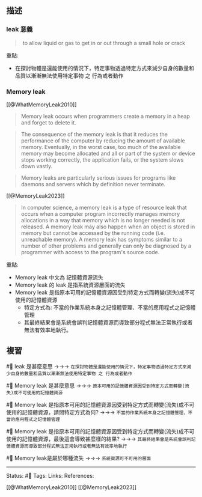 

## 描述




### leak 意義

>  to allow liquid or gas to get in or out through a small hole or crack

重點: 
- 在探討物體是還能使用的情況下，特定事物透過特定方式來減少自身的數量和品質以漸漸無法使用特定事物 之 行為或者動作
### Memory leak 
[[@WhatMemoryLeak2010]]
> Memory leak occurs when programmers create a memory in a heap and forget to delete it.

> The consequence of the memory leak is that it reduces the performance of the computer by reducing the amount of available memory. Eventually, in the worst case, too much of the available memory may become allocated and all or part of the system or device stops working correctly, the application fails, or the system slows down vastly.

> Memory leaks are particularly serious issues for programs like daemons and servers which by definition never terminate.

[[@MemoryLeak2023]]
> In computer science, a memory leak is a type of resource leak that occurs when a computer program incorrectly manages memory allocations in a way that memory which is no longer needed is not released. A memory leak may also happen when an object is stored in memory but cannot be accessed by the running code (i.e. unreachable memory). A memory leak has symptoms similar to a number of other problems and generally can only be diagnosed by a programmer with access to the program's source code.

重點:
- Memory leak 中文為 記憶體資源流失
- Memory leak 的 leak 是指系統資源層面的流失
- Memory leak 是指原本可用的記憶體資源因受到特定方式而轉變(流失)成不可使用的記憶體資源
	- 特定方式為: 不當的作業系統本身之記憶體管理、不當的應用程式之記憶體管理
	- 其最終結果會是系統會誤判記憶體資源而導致部分程式無法正常執行或者無法有效率地執行。
## 複習
#🧠 leak 是甚麼意思 ->->-> `在探討物體是還能使用的情況下，特定事物透過特定方式來減少自身的數量和品質以漸漸無法使用特定事物 之 行為或者動作`
<!--SR:!2023-09-24,25,230-->

#🧠 Memory leak 是甚麼意思 ->->-> `原本可用的記憶體資源因受到特定方式而轉變(流失)成不可使用的記憶體資源`
<!--SR:!2023-10-14,44,250-->

#🧠  Memory leak 是指原本可用的記憶體資源因受到特定方式而轉變(流失)成不可使用的記憶體資源，請問特定方式為何?  ->->-> `不當的作業系統本身之記憶體管理、不當的應用程式之記憶體管理`
<!--SR:!2023-09-02,20,250-->

#🧠 Memory leak 是指原本可用的記憶體資源因受到特定方式而轉變(流失)成不可使用的記憶體資源，最後這會導致甚麼樣的結果? ->->-> `其最終結果會是系統會誤判記憶體資源而導致部分程式無法正常執行或者無法有效率地執行`
<!--SR:!2023-09-25,26,230-->

#🧠 Memory leak是屬於哪種流失 ->->-> `系統資源可不可用的層面`
<!--SR:!2023-09-01,19,250-->

---
Status: #🌱 
Tags:
Links:
References:

[[@WhatMemoryLeak2010]]
[[@MemoryLeak2023]]